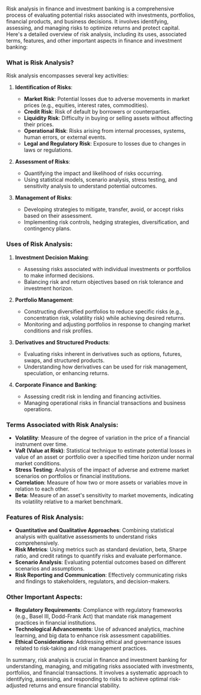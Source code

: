 Risk analysis in finance and investment banking is a comprehensive process of evaluating potential risks associated with investments, portfolios, financial products, and business decisions. It involves identifying, assessing, and managing risks to optimize returns and protect capital. Here's a detailed overview of risk analysis, including its uses, associated terms, features, and other important aspects in finance and investment banking:

### What is Risk Analysis?

Risk analysis encompasses several key activities:

1. **Identification of Risks**:
   - **Market Risk**: Potential losses due to adverse movements in market prices (e.g., equities, interest rates, commodities).
   - **Credit Risk**: Risk of default by borrowers or counterparties.
   - **Liquidity Risk**: Difficulty in buying or selling assets without affecting their prices.
   - **Operational Risk**: Risks arising from internal processes, systems, human errors, or external events.
   - **Legal and Regulatory Risk**: Exposure to losses due to changes in laws or regulations.

2. **Assessment of Risks**:
   - Quantifying the impact and likelihood of risks occurring.
   - Using statistical models, scenario analysis, stress testing, and sensitivity analysis to understand potential outcomes.

3. **Management of Risks**:
   - Developing strategies to mitigate, transfer, avoid, or accept risks based on their assessment.
   - Implementing risk controls, hedging strategies, diversification, and contingency plans.

### Uses of Risk Analysis:

1. **Investment Decision Making**:
   - Assessing risks associated with individual investments or portfolios to make informed decisions.
   - Balancing risk and return objectives based on risk tolerance and investment horizon.

2. **Portfolio Management**:
   - Constructing diversified portfolios to reduce specific risks (e.g., concentration risk, volatility risk) while achieving desired returns.
   - Monitoring and adjusting portfolios in response to changing market conditions and risk profiles.

3. **Derivatives and Structured Products**:
   - Evaluating risks inherent in derivatives such as options, futures, swaps, and structured products.
   - Understanding how derivatives can be used for risk management, speculation, or enhancing returns.

4. **Corporate Finance and Banking**:
   - Assessing credit risk in lending and financing activities.
   - Managing operational risks in financial transactions and business operations.

### Terms Associated with Risk Analysis:

- **Volatility**: Measure of the degree of variation in the price of a financial instrument over time.
- **VaR (Value at Risk)**: Statistical technique to estimate potential losses in value of an asset or portfolio over a specified time horizon under normal market conditions.
- **Stress Testing**: Analysis of the impact of adverse and extreme market scenarios on portfolios or financial institutions.
- **Correlation**: Measure of how two or more assets or variables move in relation to each other.
- **Beta**: Measure of an asset's sensitivity to market movements, indicating its volatility relative to a market benchmark.

### Features of Risk Analysis:

- **Quantitative and Qualitative Approaches**: Combining statistical analysis with qualitative assessments to understand risks comprehensively.
- **Risk Metrics**: Using metrics such as standard deviation, beta, Sharpe ratio, and credit ratings to quantify risks and evaluate performance.
- **Scenario Analysis**: Evaluating potential outcomes based on different scenarios and assumptions.
- **Risk Reporting and Communication**: Effectively communicating risks and findings to stakeholders, regulators, and decision-makers.

### Other Important Aspects:

- **Regulatory Requirements**: Compliance with regulatory frameworks (e.g., Basel III, Dodd-Frank Act) that mandate risk management practices in financial institutions.
- **Technological Advancements**: Use of advanced analytics, machine learning, and big data to enhance risk assessment capabilities.
- **Ethical Considerations**: Addressing ethical and governance issues related to risk-taking and risk management practices.

In summary, risk analysis is crucial in finance and investment banking for understanding, managing, and mitigating risks associated with investments, portfolios, and financial transactions. It involves a systematic approach to identifying, assessing, and responding to risks to achieve optimal risk-adjusted returns and ensure financial stability.
